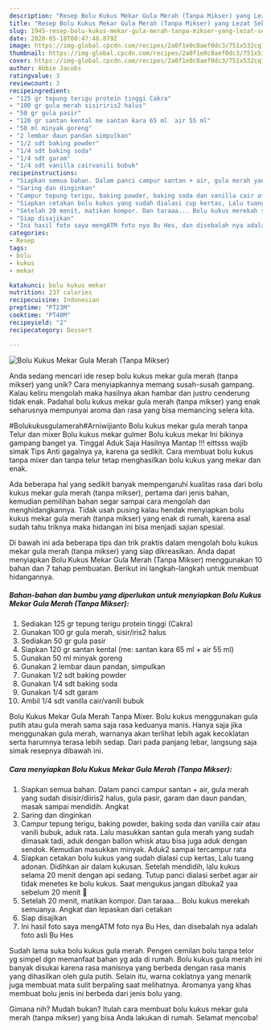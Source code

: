 ```yaml
---
description: "Resep Bolu Kukus Mekar Gula Merah (Tanpa Mikser) yang Lezat Sekali"
title: "Resep Bolu Kukus Mekar Gula Merah (Tanpa Mikser) yang Lezat Sekali"
slug: 1945-resep-bolu-kukus-mekar-gula-merah-tanpa-mikser-yang-lezat-sekali
date: 2020-05-18T00:47:48.879Z
image: https://img-global.cpcdn.com/recipes/2a0f1e0c8aef0dc3/751x532cq70/bolu-kukus-mekar-gula-merah-tanpa-mikser-foto-resep-utama.jpg
thumbnail: https://img-global.cpcdn.com/recipes/2a0f1e0c8aef0dc3/751x532cq70/bolu-kukus-mekar-gula-merah-tanpa-mikser-foto-resep-utama.jpg
cover: https://img-global.cpcdn.com/recipes/2a0f1e0c8aef0dc3/751x532cq70/bolu-kukus-mekar-gula-merah-tanpa-mikser-foto-resep-utama.jpg
author: Abbie Jacobs
ratingvalue: 3
reviewcount: 3
recipeingredient:
- "125 gr tepung terigu protein tinggi Cakra"
- "100 gr gula merah sisiriris2 halus"
- "50 gr gula pasir"
- "120 gr santan kental me santan kara 65 ml  air 55 ml"
- "50 ml minyak goreng"
- "2 lembar daun pandan simpulkan"
- "1/2 sdt baking powder"
- "1/4 sdt baking soda"
- "1/4 sdt garam"
- "1/4 sdt vanilla cairvanili bubuk"
recipeinstructions:
- "Siapkan semua bahan. Dalam panci campur santan + air, gula merah yang sudah disisir/diiris2 halus, gula pasir, garam dan daun pandan, masak sampai mendidih. Angkat"
- "Saring dan dinginkan"
- "Campur tepung terigu, baking powder, baking soda dan vanilla cair atau vanili bubuk, aduk rata. Lalu masukkan santan gula merah yang sudah dimasak tadi, aduk dengan ballon whisk atau bisa juga aduk dengan sendok. Kemudian masukkan minyak. Aduk2 sampai tercampur rata"
- "Siapkan cetakan bolu kukus yang sudah dialasi cup kertas, Lalu tuang adonan. Didihkan air dalam kukusan. Setelah mendidih, lalu kukus selama 20 menit dengan api sedang. Tutup panci dialasi serbet agar air tidak menetes ke bolu kukus. Saat mengukus jangan dibuka2 yaa sebelum 20 menit 🤭"
- "Setelah 20 menit, matikan kompor. Dan taraaa... Bolu kukus merekah semuanya. Angkat dan lepaskan dari cetakan"
- "Siap disajikan"
- "Ini hasil foto saya mengATM foto nya Bu Hes, dan disebalah nya adalah foto asli Bu Hes"
categories:
- Resep
tags:
- bolu
- kukus
- mekar

katakunci: bolu kukus mekar 
nutrition: 237 calories
recipecuisine: Indonesian
preptime: "PT23M"
cooktime: "PT40M"
recipeyield: "2"
recipecategory: Dessert

---
```



![Bolu Kukus Mekar Gula Merah (Tanpa Mikser)](https://img-global.cpcdn.com/recipes/2a0f1e0c8aef0dc3/751x532cq70/bolu-kukus-mekar-gula-merah-tanpa-mikser-foto-resep-utama.jpg)

Anda sedang mencari ide resep bolu kukus mekar gula merah (tanpa mikser) yang unik? Cara menyiapkannya memang susah-susah gampang. Kalau keliru mengolah maka hasilnya akan hambar dan justru cenderung tidak enak. Padahal bolu kukus mekar gula merah (tanpa mikser) yang enak seharusnya mempunyai aroma dan rasa yang bisa memancing selera kita.

#Bolukukusgulamerah#Arniwijianto Bolu kukus mekar gula merah tanpa Telur dan mixer Bolu kukus mekar gulmer Bolu kukus mekar Ini bikinya gampang banget ya. Tinggal Aduk Saja Hasilnya Mantap !!! eittsss wajib simak Tips Anti gagalnya ya, karena ga sedikit. Cara membuat bolu kukus tanpa mixer dan tanpa telur tetap menghasilkan bolu kukus yang mekar dan enak.

Ada beberapa hal yang sedikit banyak mempengaruhi kualitas rasa dari bolu kukus mekar gula merah (tanpa mikser), pertama dari jenis bahan, kemudian pemilihan bahan segar sampai cara mengolah dan menghidangkannya. Tidak usah pusing kalau hendak menyiapkan bolu kukus mekar gula merah (tanpa mikser) yang enak di rumah, karena asal sudah tahu triknya maka hidangan ini bisa menjadi sajian spesial.


Di bawah ini ada beberapa tips dan trik praktis dalam mengolah bolu kukus mekar gula merah (tanpa mikser) yang siap dikreasikan. Anda dapat menyiapkan Bolu Kukus Mekar Gula Merah (Tanpa Mikser) menggunakan 10 bahan dan 7 tahap pembuatan. Berikut ini langkah-langkah untuk membuat hidangannya.

<!--inarticleads1-->

##### Bahan-bahan dan bumbu yang diperlukan untuk menyiapkan Bolu Kukus Mekar Gula Merah (Tanpa Mikser):

1. Sediakan 125 gr tepung terigu protein tinggi (Cakra)
1. Gunakan 100 gr gula merah, sisir/iris2 halus
1. Sediakan 50 gr gula pasir
1. Siapkan 120 gr santan kental (me: santan kara 65 ml + air 55 ml)
1. Gunakan 50 ml minyak goreng
1. Gunakan 2 lembar daun pandan, simpulkan
1. Gunakan 1/2 sdt baking powder
1. Gunakan 1/4 sdt baking soda
1. Gunakan 1/4 sdt garam
1. Ambil 1/4 sdt vanilla cair/vanili bubuk


Bolu Kukus Mekar Gula Merah Tanpa Mixer. Bolu kukus menggunakan gula putih atau gula merah sama saja rasa keduanya manis. Hanya saja jika menggunakan gula merah, warnanya akan terlihat lebih agak kecoklatan serta harumnya terasa lebih sedap. Dari pada panjang lebar, langsung saja simak resepnya dibawah ini. 

<!--inarticleads2-->

##### Cara menyiapkan Bolu Kukus Mekar Gula Merah (Tanpa Mikser):

1. Siapkan semua bahan. Dalam panci campur santan + air, gula merah yang sudah disisir/diiris2 halus, gula pasir, garam dan daun pandan, masak sampai mendidih. Angkat
1. Saring dan dinginkan
1. Campur tepung terigu, baking powder, baking soda dan vanilla cair atau vanili bubuk, aduk rata. Lalu masukkan santan gula merah yang sudah dimasak tadi, aduk dengan ballon whisk atau bisa juga aduk dengan sendok. Kemudian masukkan minyak. Aduk2 sampai tercampur rata
1. Siapkan cetakan bolu kukus yang sudah dialasi cup kertas, Lalu tuang adonan. Didihkan air dalam kukusan. Setelah mendidih, lalu kukus selama 20 menit dengan api sedang. Tutup panci dialasi serbet agar air tidak menetes ke bolu kukus. Saat mengukus jangan dibuka2 yaa sebelum 20 menit 🤭
1. Setelah 20 menit, matikan kompor. Dan taraaa... Bolu kukus merekah semuanya. Angkat dan lepaskan dari cetakan
1. Siap disajikan
1. Ini hasil foto saya mengATM foto nya Bu Hes, dan disebalah nya adalah foto asli Bu Hes


Sudah lama suka bolu kukus gula merah. Pengen cemilan bolu tanpa telor yg simpel dgn memanfaat bahan yg ada di rumah. Bolu kukus gula merah ini banyak disukai karena rasa manisnya yang berbeda dengan rasa manis yang dihasilkan oleh gula putih. Selain itu, warna coklatnya yang menarik juga membuat mata sulit berpaling saat melihatnya. Aromanya yang khas membuat bolu jenis ini berbeda dari jenis bolu yang. 

Gimana nih? Mudah bukan? Itulah cara membuat bolu kukus mekar gula merah (tanpa mikser) yang bisa Anda lakukan di rumah. Selamat mencoba!
